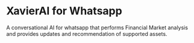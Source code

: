 # XavierAI for Whatsapp 

A conversational AI for whatsapp that performs Financial Market analysis and provides updates and recommendation of supported assets.  
